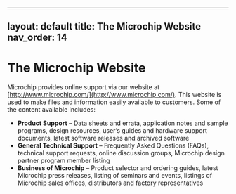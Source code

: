 ﻿
---
layout: default
title: The Microchip Website
nav_order: 14
---
# The Microchip Website

Microchip provides online support via our website at [http://www.microchip.com/](http://www.microchip.com/). This website is used to make files and information easily available to customers. Some of the content available includes:

-   **Product Support** – Data sheets and errata, application notes and sample programs, design resources, user’s guides and hardware support documents, latest software releases and archived software
-   **General Technical Support** – Frequently Asked Questions \(FAQs\), technical support requests, online discussion groups, Microchip design partner program member listing
-   **Business of Microchip** – Product selector and ordering guides, latest Microchip press releases, listing of seminars and events, listings of Microchip sales offices, distributors and factory representatives

